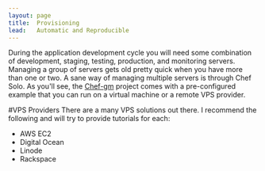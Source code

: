 ```yaml
---
layout: page
title:  Provisioning
lead:   Automatic and Reproducible
---
```


During the application development cycle you will need some combination of development, staging, testing, production, and monitoring servers.  Managing a group of servers gets old pretty quick when you have more than one or two.  A sane way of managing multiple servers is through Chef Solo.  As you'll see, the [Chef-gm](https://github.com/Jsnrkd/chef-gm) project comes with a pre-configured example that you can run on a virtual machine or a remote VPS provider.


#VPS Providers
There are a many VPS solutions out there.  I recommend the following and will try to provide tutorials for each:

- AWS EC2
- Digital Ocean
- Linode
- Rackspace
